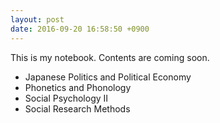 ```yaml
---
layout: post
date: 2016-09-20 16:58:50 +0900
---
```

This is my notebook. Contents are coming soon.

* Japanese Politics and Political Economy
* Phonetics and Phonology
* Social Psychology Ⅱ
* Social Research Methods
